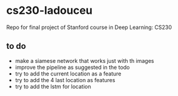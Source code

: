 # cs230-ladouceu
Repo for final project of Stanford course in Deep Learning: CS230

## to do
- make a siamese network that works just with th images
- improve the pipeline as suggested in the todo
- try to add the current location as a feature
- try to add the 4 last location as features
- try to add the lstm for location